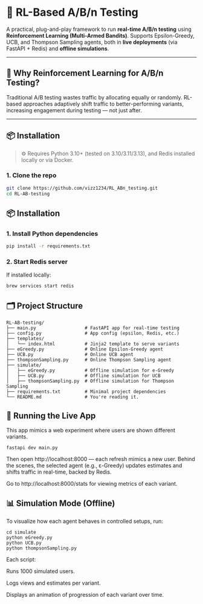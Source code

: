 # 🎯 RL-Based A/B/n Testing

A practical, plug-and-play framework to run **real-time A/B/n testing** using **Reinforcement Learning (Multi-Armed Bandits)**. Supports Epsilon-Greedy, UCB, and Thompson Sampling agents, both in **live deployments** (via FastAPI + Redis) and **offline simulations**.

---

## 🧠 Why Reinforcement Learning for A/B/n Testing?

Traditional A/B testing wastes traffic by allocating equally or randomly. RL-based approaches adaptively shift traffic to better-performing variants, increasing engagement during testing — not just after.

---

## 📦 Installation

> ⚙️ Requires Python 3.10+ (tested on 3.10/3.11/3.13), and Redis installed locally or via Docker.

### 1. Clone the repo
```bash
git clone https://github.com/vizz1234/RL_ABn_testing.git
cd RL-AB-testing
```

## 📦 Installation

### 1. Install Python dependencies

```bash
pip install -r requirements.txt
```
### 2. Start Redis server
If installed locally:

```bash
brew services start redis
```

## 🗂 Project Structure

```
RL-AB-testing/
├── main.py                  # FastAPI app for real-time testing
├── config.py                # App config (epsilon, Redis, etc.)
├── templates/
│   └── index.html           # Jinja2 template to serve variants
├── eGreedy.py               # Online Epsilon-Greedy agent
├── UCB.py                   # Online UCB agent
├── thompsonSampling.py      # Online Thompson Sampling agent
├── simulate/
│   ├── eGreedy.py           # Offline simulation for e-Greedy
│   ├── UCB.py               # Offline simulation for UCB
│   ├── thompsonSampling.py  # Offline simulation for Thompson Sampling
├── requirements.txt         # Minimal project dependencies
└── README.md                # You're reading it.
```

## 🚀 Running the Live App
This app mimics a web experiment where users are shown different variants.

```
fastapi dev main.py
```

Then open http://localhost:8000 — each refresh mimics a new user. Behind the scenes, the selected agent (e.g., ε-Greedy) updates estimates and shifts traffic in real-time, backed by Redis. 

Go to http://localhost:8000/stats for viewing metrics of each variant.


## 📊 Simulation Mode (Offline)
To visualize how each agent behaves in controlled setups, run:

```
cd simulate
python eGreedy.py
python UCB.py
python thompsonSampling.py
```

Each script:

Runs 1000 simulated users.

Logs views and estimates per variant. 

Displays an animation of progression of each variant over time.


